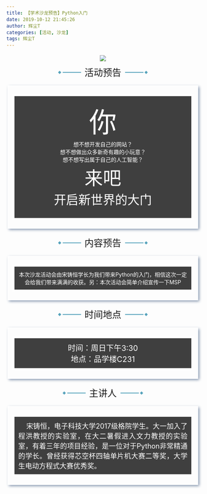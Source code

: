 ```yaml
---
title: 【学术沙龙预告】Python入门
date: 2019-10-12 21:45:26
author: 辉尘T
categories: [活动, 沙龙]
tags: 辉尘T
---
```


<div></div>

<!-- More -->

<section style="box-sizing: border-box;font-style: normal;font-weight: 400;text-align: justify;font-size: 16px;">
    <section style="text-align: center;margin-top: 10px;margin-bottom: 10px;box-sizing: border-box;"
        powered-by="xiumi.us">
        <section
            style="max-width: 100%;vertical-align: middle;display: inline-block;line-height: 0;box-sizing: border-box;">
            <img class="" data-ratio="0.562963" data-w="1080"
                style="vertical-align: middle; max-width: 100%; box-sizing: border-box; width: 677px !important; height: auto !important; visibility: visible !important;"
                data-type="jpeg" _width="677px"
                src="./学术沙龙预告Python入门/21.jpeg"
                crossorigin="anonymous" data-fail="0"></section>
    </section>
    <section style="text-align: center;margin-top: 10px;margin-bottom: 10px;box-sizing: border-box;"
        powered-by="xiumi.us">
        <section style="display: inline-block;vertical-align: middle;box-sizing: border-box;">
            <section
                style="width: 6px;height: 6px;display: inline-block;vertical-align: middle;transform: rotate(45deg);-webkit-transform: rotate(45deg);-moz-transform: rotate(45deg);-o-transform: rotate(45deg);background-color: rgb(85, 162, 187);box-sizing: border-box;">
            </section>
            <section
                style="width: 3em;border-top: 2px solid rgb(85, 162, 187);display: inline-block;vertical-align: middle;box-sizing: border-box;">
            </section>
        </section>
        <section class=""
            style="display: inline-block;vertical-align: middle;padding-left: 5px;padding-right: 5px;font-size: 24px;min-width: 1.2em !important;box-sizing: border-box;">
            <p style="margin: 0px;padding: 0px;box-sizing: border-box;">活动预告</p>
        </section>
        <section style="display: inline-block;vertical-align: middle;box-sizing: border-box;">
            <section
                style="width: 3em;border-top: 2px solid rgb(85, 162, 187);display: inline-block;vertical-align: middle;box-sizing: border-box;">
            </section>
            <section
                style="width: 6px;height: 6px;display: inline-block;vertical-align: middle;transform: rotate(45deg);-webkit-transform: rotate(45deg);-moz-transform: rotate(45deg);-o-transform: rotate(45deg);background-color: rgb(85, 162, 187);box-sizing: border-box;">
            </section>
        </section>
    </section>
    <section style="margin: 10px 0%;box-sizing: border-box;" powered-by="xiumi.us">
        <section
            style="display: inline-block;width: 100%;vertical-align: top;box-shadow: rgb(0, 0, 0) 0px 0px 0px;padding: 0px 3px;box-sizing: border-box;">
            <section style="text-align: center;margin-top: 0.5em;margin-bottom: 0.5em;box-sizing: border-box;"
                powered-by="xiumi.us">
                <section
                    style="border-color: rgb(255, 255, 255);box-shadow: rgb(123, 141, 167) 2.8px 2.8px 7px;padding: 10px;border-width: 3px;border-style: solid;background-image: url(&quot;./学术沙龙预告Python入门/53.jpeg">
                    <section style="margin-top: 10px;margin-bottom: 10px;box-sizing: border-box;" powered-by="xiumi.us">
                        <section
                            style="border-width: 5px;border-style: solid;border-color: rgb(255, 255, 255);padding: 0px;background-color: rgba(0, 0, 0, 0.75);width: 100%;box-shadow: rgb(0, 0, 0) 0px 0px 0px;box-sizing: border-box;">
                            <section style="margin: 0px 0%;box-sizing: border-box;" powered-by="xiumi.us">
                                <section class=""
                                    style="text-align: justify;padding: 10px;font-size: 14px;color: rgb(255, 255, 255);box-sizing: border-box;">
                                    <p
                                        style="text-align: center;white-space: normal;margin: 0px;padding: 0px;box-sizing: border-box;">
                                        <span style="font-size: 72px;box-sizing: border-box;">你</span></p>
                                    <p
                                        style="text-align: center;white-space: normal;margin: 0px;padding: 0px;box-sizing: border-box;">
                                        想不想开发自己的网站？</p>
                                    <p
                                        style="text-align: center;white-space: normal;margin: 0px;padding: 0px;box-sizing: border-box;">
                                        想不想做出众多新奇有趣的小玩意？<br style="box-sizing: border-box;"></p>
                                    <p
                                        style="text-align: center;white-space: normal;margin: 0px;padding: 0px;box-sizing: border-box;">
                                        想不想写出属于自己的人工智能？</p>
                                    <p
                                        style="text-align: center;white-space: normal;margin: 0px;padding: 0px;box-sizing: border-box;">
                                        <span style="font-size: 48px;box-sizing: border-box;">来吧</span></p>
                                    <p
                                        style="text-align: center;white-space: normal;margin: 0px;padding: 0px;box-sizing: border-box;">
                                        <span style="font-size: 32px;box-sizing: border-box;">开启新世界的大门</span></p>
                                    <p style="white-space: normal;margin: 0px;padding: 0px;box-sizing: border-box;"><br
                                            style="box-sizing: border-box;"></p>
                                </section>
                            </section>
                        </section>
                    </section>
                </section>
            </section>
        </section>
    </section>
    <section style="text-align: center;margin-top: 10px;margin-bottom: 10px;box-sizing: border-box;"
        powered-by="xiumi.us">
        <section style="display: inline-block;vertical-align: middle;box-sizing: border-box;">
            <section
                style="width: 6px;height: 6px;display: inline-block;vertical-align: middle;transform: rotate(45deg);-webkit-transform: rotate(45deg);-moz-transform: rotate(45deg);-o-transform: rotate(45deg);background-color: rgb(85, 162, 187);box-sizing: border-box;">
            </section>
            <section
                style="width: 3em;border-top: 2px solid rgb(85, 162, 187);display: inline-block;vertical-align: middle;box-sizing: border-box;">
            </section>
        </section>
        <section class=""
            style="display: inline-block;vertical-align: middle;padding-left: 5px;padding-right: 5px;font-size: 24px;min-width: 1.2em !important;box-sizing: border-box;">
            <p style="margin: 0px;padding: 0px;box-sizing: border-box;">内容预告</p>
        </section>
        <section style="display: inline-block;vertical-align: middle;box-sizing: border-box;">
            <section
                style="width: 3em;border-top: 2px solid rgb(85, 162, 187);display: inline-block;vertical-align: middle;box-sizing: border-box;">
            </section>
            <section
                style="width: 6px;height: 6px;display: inline-block;vertical-align: middle;transform: rotate(45deg);-webkit-transform: rotate(45deg);-moz-transform: rotate(45deg);-o-transform: rotate(45deg);background-color: rgb(85, 162, 187);box-sizing: border-box;">
            </section>
        </section>
    </section>
    <section style="margin: 10px 0%;box-sizing: border-box;" powered-by="xiumi.us">
        <section
            style="display: inline-block;width: 100%;vertical-align: top;box-shadow: rgb(0, 0, 0) 0px 0px 0px;padding: 0px 3px;box-sizing: border-box;">
            <section style="text-align: center;margin-top: 0.5em;margin-bottom: 0.5em;box-sizing: border-box;"
                powered-by="xiumi.us">
                <section
                    style="border-color: rgb(255, 255, 255);box-shadow: rgb(123, 141, 167) 2.82843px 2.82843px 7px;padding: 10px;border-width: 3px;border-style: solid;background-image: url(&quot;./学术沙龙预告Python入门/53.jpeg">
                    <section style="margin-top: 10px;margin-bottom: 10px;box-sizing: border-box;" powered-by="xiumi.us">
                        <section
                            style="border-width: 5px;border-style: solid;border-color: rgb(255, 255, 255);padding: 0px;background-color: rgba(0, 0, 0, 0.75);width: 100%;box-shadow: rgb(0, 0, 0) 0px 0px 0px;box-sizing: border-box;">
                            <section style="margin: 0px 0%;box-sizing: border-box;" powered-by="xiumi.us">
                                <section class=""
                                    style="text-align: justify;padding: 10px;font-size: 14px;color: rgb(255, 255, 255);box-sizing: border-box;">
                                    <p
                                        style="text-align: center;white-space: normal;margin: 0px;padding: 0px;box-sizing: border-box;">
                                        <span
                                            style="text-align: justify;box-sizing: border-box;">本次沙龙活动会由宋铸恒学长为我们带来Python的入门，相信这次一定会给我们带来满满的收获。另：本次活动会简单介绍宣传一下MSP</span><br
                                            style="box-sizing: border-box;"></p>
                                </section>
                            </section>
                        </section>
                    </section>
                </section>
            </section>
        </section>
    </section>
    <section style="text-align: center;margin-top: 10px;margin-bottom: 10px;box-sizing: border-box;"
        powered-by="xiumi.us">
        <section style="display: inline-block;vertical-align: middle;box-sizing: border-box;">
            <section
                style="width: 6px;height: 6px;display: inline-block;vertical-align: middle;transform: rotate(45deg);-webkit-transform: rotate(45deg);-moz-transform: rotate(45deg);-o-transform: rotate(45deg);background-color: rgb(85, 162, 187);box-sizing: border-box;">
            </section>
            <section
                style="width: 3em;border-top: 2px solid rgb(85, 162, 187);display: inline-block;vertical-align: middle;box-sizing: border-box;">
            </section>
        </section>
        <section class=""
            style="display: inline-block;vertical-align: middle;padding-left: 5px;padding-right: 5px;font-size: 24px;min-width: 1.2em !important;box-sizing: border-box;">
            <p style="margin: 0px;padding: 0px;box-sizing: border-box;">时间地点</p>
        </section>
        <section style="display: inline-block;vertical-align: middle;box-sizing: border-box;">
            <section
                style="width: 3em;border-top: 2px solid rgb(85, 162, 187);display: inline-block;vertical-align: middle;box-sizing: border-box;">
            </section>
            <section
                style="width: 6px;height: 6px;display: inline-block;vertical-align: middle;transform: rotate(45deg);-webkit-transform: rotate(45deg);-moz-transform: rotate(45deg);-o-transform: rotate(45deg);background-color: rgb(85, 162, 187);box-sizing: border-box;">
            </section>
        </section>
    </section>
    <section style="margin: 10px 0%;box-sizing: border-box;" powered-by="xiumi.us">
        <section
            style="display: inline-block;width: 100%;vertical-align: top;box-shadow: rgb(0, 0, 0) 0px 0px 0px;padding: 0px 3px;box-sizing: border-box;">
            <section style="text-align: center;margin-top: 0.5em;margin-bottom: 0.5em;box-sizing: border-box;"
                powered-by="xiumi.us">
                <section
                    style="border-color: rgb(255, 255, 255);box-shadow: rgb(123, 141, 167) 2.82843px 2.82843px 7px;padding: 10px;border-width: 3px;border-style: solid;background-image: url(&quot;./学术沙龙预告Python入门/53.jpeg">
                    <section style="margin-top: 10px;margin-bottom: 10px;box-sizing: border-box;" powered-by="xiumi.us">
                        <section
                            style="border-width: 5px;border-style: solid;border-color: rgb(255, 255, 255);padding: 0px;background-color: rgba(0, 0, 0, 0.75);width: 100%;box-shadow: rgb(0, 0, 0) 0px 0px 0px;box-sizing: border-box;">
                            <section style="margin: 0px 0%;box-sizing: border-box;" powered-by="xiumi.us">
                                <section class=""
                                    style="text-align: justify;padding: 10px;font-size: 14px;color: rgb(255, 255, 255);box-sizing: border-box;">
                                    <p
                                        style="text-align: center;white-space: normal;margin: 0px;padding: 0px;box-sizing: border-box;">
                                        <span style="font-size: 20px;box-sizing: border-box;">时间：周日下午3:30</span></p>
                                    <p
                                        style="text-align: center;white-space: normal;margin: 0px;padding: 0px;box-sizing: border-box;">
                                        <span style="font-size: 20px;box-sizing: border-box;">地点：品学楼C231</span></p>
                                </section>
                            </section>
                        </section>
                    </section>
                </section>
            </section>
        </section>
    </section>
    <section style="text-align: center;margin-top: 10px;margin-bottom: 10px;box-sizing: border-box;"
        powered-by="xiumi.us">
        <section style="display: inline-block;vertical-align: middle;box-sizing: border-box;">
            <section
                style="width: 6px;height: 6px;display: inline-block;vertical-align: middle;transform: rotate(45deg);-webkit-transform: rotate(45deg);-moz-transform: rotate(45deg);-o-transform: rotate(45deg);background-color: rgb(85, 162, 187);box-sizing: border-box;">
            </section>
            <section
                style="width: 3em;border-top: 2px solid rgb(85, 162, 187);display: inline-block;vertical-align: middle;box-sizing: border-box;">
            </section>
        </section>
        <section class=""
            style="display: inline-block;vertical-align: middle;padding-left: 5px;padding-right: 5px;font-size: 24px;min-width: 1.2em !important;box-sizing: border-box;">
            <p style="margin: 0px;padding: 0px;box-sizing: border-box;">主讲人</p>
        </section>
        <section style="display: inline-block;vertical-align: middle;box-sizing: border-box;">
            <section
                style="width: 3em;border-top: 2px solid rgb(85, 162, 187);display: inline-block;vertical-align: middle;box-sizing: border-box;">
            </section>
            <section
                style="width: 6px;height: 6px;display: inline-block;vertical-align: middle;transform: rotate(45deg);-webkit-transform: rotate(45deg);-moz-transform: rotate(45deg);-o-transform: rotate(45deg);background-color: rgb(85, 162, 187);box-sizing: border-box;">
            </section>
        </section>
    </section>
    <section style="margin: 10px 0%;box-sizing: border-box;" powered-by="xiumi.us">
        <section
            style="display: inline-block;width: 100%;vertical-align: top;box-shadow: rgb(0, 0, 0) 0px 0px 0px;padding: 0px 3px;box-sizing: border-box;">
            <section style="text-align: center;margin-top: 0.5em;margin-bottom: 0.5em;box-sizing: border-box;"
                powered-by="xiumi.us">
                <section
                    style="border-color: rgb(255, 255, 255);box-shadow: rgb(123, 141, 167) 2.8px 2.8px 7px;padding: 10px;border-width: 3px;border-style: solid;background-image: url(&quot;./学术沙龙预告Python入门/53.jpeg">
                    <section style="margin-top: 10px;margin-bottom: 10px;box-sizing: border-box;" powered-by="xiumi.us">
                        <section
                            style="border-width: 5px;border-style: solid;border-color: rgb(255, 255, 255);padding: 0px;background-color: rgba(0, 0, 0, 0.75);width: 100%;box-shadow: rgb(0, 0, 0) 0px 0px 0px;box-sizing: border-box;">
                            <section style="margin: 0px 0%;box-sizing: border-box;" powered-by="xiumi.us">
                                <section class=""
                                    style="text-align: justify;padding: 10px;font-size: 18px;color: rgb(255, 255, 255);box-sizing: border-box;">
                                    <p style="white-space: normal;margin: 0px;padding: 0px;box-sizing: border-box;">
                                        &nbsp; &nbsp;
                                        宋铸恒，电子科技大学2017级格院学生。大一加入了程洪教授的实验室，在大二暑假进入文力教授的实验室，有着三年的项目经验，是一位对于Python非常精通的学长。曾经获得芯空杯四轴单片机大赛二等奖，大学生电动方程式大赛优秀奖。
                                    </p>
                                </section>
                            </section>
                        </section>
                    </section>
                </section>
            </section>
        </section>
    </section>
</section>